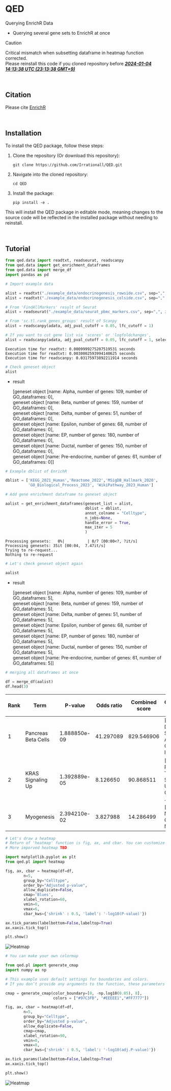 # QED
Querying  EnrichR Data
- Querying several gene sets to EnrichR at once  

> [!CAUTION]
> Critical mismatch when subsetting dataframe in heatmap function corrected.  
> Please reinstall this code if you cloned repository before <ins>***2024-01-04 14:13:38 UTC (23:13:38 GMT+9)***</ins>

<br>

##  Citation
Please cite [EnrichR](https://maayanlab.cloud/Enrichr/)

<br>

## Installation
To install the QED package, follow these steps:

1. Clone the repository (Or download this repository):
    ```
    git clone https://github.com/Irrationall/QED.git
    ```
2. Navigate into the cloned repository:
    ```
    cd QED
    ```
3. Install the package:
    ```
    pip install -e .
    ```

This will install the QED package in editable mode, meaning changes to the source code will be reflected in the installed package without needing to reinstall.

<br>

## Tutorial


```python
from qed.data import readtxt, readseurat, readscanpy
from qed.data import get_enrichment_dataframes
from qed.data import merge_df
import pandas as pd
```


```python
# Import example data

alist = readtxt("./example_data/endocrinogenesis_rowside.csv", sep=",", format="rowside")
alist = readtxt("./example_data/endocrinogenesis_colside.csv", sep=",", format="colside")

# From 'FindAllMarkers' result of Seurat
alist = readseurat("./example_data/seurat_pbmc_markers.csv", sep=",", index_col=0) # You can pass any pd.DataFrame arguments

# From 'sc.tl.rank_genes_groups' result of Scanpy
alist = readscanpy(adata, adj_pval_cutoff = 0.05, lfc_cutoff = 1)

# If you want to cut gene list via 'scores' or 'logfoldchanges',
alist = readscanpy(adata, adj_pval_cutoff = 0.05, lfc_cutoff = 1, select_top_n = 20, select_order = 'scores')

```

    Execution time for readtxt: 0.0009999275207519531 seconds
    Execution time for readtxt: 0.0030002593994140625 seconds
    Execution time for readscanpy: 0.03175973892211914 seconds
    

```python
# Check geneset object
alist
```
* result

    [geneset object [name: Alpha, number of genes: 109, number of GO_dataframes: 0],  
     geneset object [name: Beta, number of genes: 159, number of GO_dataframes: 0],  
     geneset object [name: Delta, number of genes: 51, number of GO_dataframes: 0],  
     geneset object [name: Epsilon, number of genes: 68, number of GO_dataframes: 0],  
     geneset object [name: EP, number of genes: 180, number of GO_dataframes: 0],  
     geneset object [name: Ductal, number of genes: 150, number of GO_dataframes: 0],  
     geneset object [name: Pre-endocrine, number of genes: 61, number of GO_dataframes: 0]]




```python
# Example dblist of EnrichR

dblist = ['KEGG_2021_Human','Reactome_2022','MSigDB_Hallmark_2020',
          'GO_Biological_Process_2023', 'WikiPathway_2023_Human']
```


```python
# Add gene enrichment dataframe to geneset object

aalist = get_enrichment_dataframes(geneset_list = alist, 
                                   dblist = dblist, 
                                   annot_colname = "Celltype",
                                   n_jobs=None,
                                   handle_error = True,
                                   max_iter = 5
                                   )
```


    Processing genesets:   0%|          | 0/7 [00:00<?, ?it/s]
    Processing genesets: 35it [00:04,  7.47it/s]                      
    Trying to re-request...
    Nothing to re-request



```python
# Let's check geneset object again

aalist
```


* result

    [geneset object [name: Alpha, number of genes: 109, number of GO_dataframes: 5],  
     geneset object [name: Beta, number of genes: 159, number of GO_dataframes: 5],  
     geneset object [name: Delta, number of genes: 51, number of GO_dataframes: 5],  
     geneset object [name: Epsilon, number of genes: 68, number of GO_dataframes: 5],  
     geneset object [name: EP, number of genes: 180, number of GO_dataframes: 5],  
     geneset object [name: Ductal, number of genes: 150, number of GO_dataframes: 5],  
     geneset object [name: Pre-endocrine, number of genes: 61, number of GO_dataframes: 5]]




```python
# merging all dataframes at once

df = merge_df(aalist)
df.head(3)
```

| Rank | Term                              | P-value       | Odds ratio | Combined score | Overlapping genes                          | Adjusted p-value | Old p-value | Old adjusted p-value | Database             | Celltype |
|------|-----------------------------------|---------------|------------|----------------|--------------------------------------------|-------------------|-------------|------------------------|----------------------|----------|
| 1    | Pancreas Beta Cells               | 1.888850e-09  | 41.297089  | 829.546906     | [PCSK2, DPP4, SCGN, ABCC8, GCG, IAPP, ISL1] | 4.533240e-08      | 0           | 0                      | MSigDB_Hallmark_2020 | Alpha    |
| 2    | KRAS Signaling Up                 | 1.392889e-05  | 8.126650   | 90.868511      | [RBP4, PCSK1N, TSPAN7, SCG5, USH1C, CPE, SCG3, ... | 1.671466e-04      | 0           | 0                      | MSigDB_Hallmark_2020 | Alpha    |
| 3    | Myogenesis                        | 2.394210e-02  | 3.827988   | 14.286499      | [CAMK2B, NQO1, GPX3, NCAM1]                | 1.758437e-01      | 0           | 0                      | MSigDB_Hallmark_2020 | Alpha    |


```python
# Let's draw a heatmap
# Return of 'heatmap' function is fig, ax, and cbar. You can customize them with matplotlib.
# More imporved heatmap TBD

import matplotlib.pyplot as plt
from qed.pl import heatmap

fig, ax, cbar = heatmap(df=df,
        n=5,
        group_by="Celltype",
        order_by="Adjusted p-value",
        allow_duplicate=False,
        cmap='Blues',
        xlabel_rotation=60,
        vmin=0,
        vmax=6,
        cbar_kws={'shrink' : 0.5, 'label': '-log10(P-value)'})

ax.tick_params(labelbottom=False,labeltop=True)
ax.xaxis.tick_top()

plt.show()

```
![Heatmap](./example_image/temp_heatmap.png)

```python
# You can make your own colormap

from qed.pl import generate_cmap
import numpy as np

# This example uses default settings for boundaries and colors.
# If you don’t provide any arguments to the function, these parameters will be set automatically.

cmap = generate_cmap(color_boundary=[0, -np.log10(0.05), 8],
                     colors = ["#97C3FB", "#EEEEE1","#FF7777"])

fig, ax, cbar = heatmap(df=df,
        n=5,
        group_by="Celltype",
        order_by="Adjusted p-value",
        allow_duplicate=False,
        cmap=cmap,
        xlabel_rotation=90,
        vmin=0,
        vmax=8,
        cbar_kws={'shrink' : 0.5, 'label': '-log10(adj.P-value)'})

ax.tick_params(labelbottom=False,labeltop=True)
ax.xaxis.tick_top()

plt.show()

```
![Heatmap](./example_image/example_heatmap_2.png)






